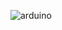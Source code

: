 ![arduino](https://user-images.githubusercontent.com/97137396/224572600-830d1f62-8365-45c2-8392-09fd240bda50.png)
